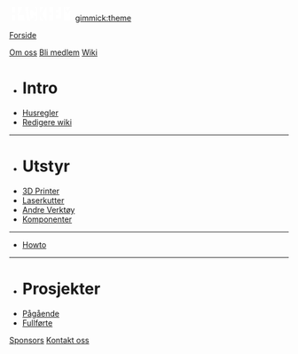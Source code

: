 [![](logo.png)](/)
[gimmick:theme](flatly)

[Forside](index.md)

[Om oss](om.md)
[Bli medlem](bli.md)
[Wiki]()

  * # Intro
  * [Husregler](wiki/regler.md)
  * [Redigere wiki](wiki/edit.md)
  - - - -
  * # Utstyr
  * [3D Printer](wiki/3dprint.md)
  * [Laserkutter](wiki/laser.md)
  * [Andre Verktøy](wiki/tools.md)
  * [Komponenter](wiki/komponenter.md)
  - - - -
  * [Howto](wiki/howto.md)
  - - - -
  * # Prosjekter
  * [Pågående](wiki/paagaaende.md)
  * [Fullførte](wiki/fullfoerte.md)

[Sponsors](sponsors.md)
[Kontakt oss](kontakt.md)
